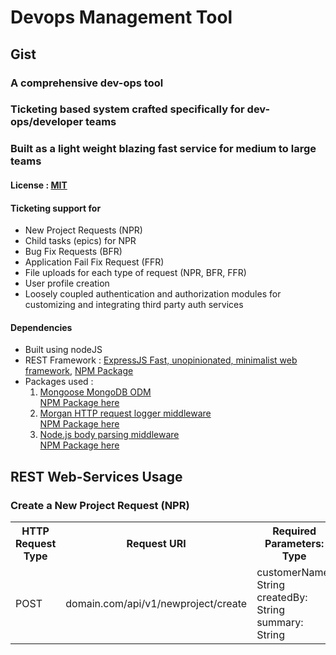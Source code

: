 # Devops Management Tool
## Gist
### A comprehensive dev-ops tool
### Ticketing based system crafted specifically for dev-ops/developer teams
### Built as a light weight blazing fast service for medium to large teams
<h4> License : <a href="https://mit-license.org/">MIT</a></h4>

<h4>Ticketing support for</h4>
<ul>
    <li>New Project Requests (NPR)</li>
    <li>Child tasks (epics) for NPR</li>
    <li>Bug Fix Requests (BFR)</li>
    <li>Application Fail Fix Request (FFR)</li>
    <li>File uploads for each type of request (NPR, BFR, FFR)</li>
    <li>User profile creation</li>
    <li>Loosely coupled authentication and authorization modules for customizing and integrating third party auth services</li>
</ul>

<h4>Dependencies</h4>
<ul>
    <li>Built using nodeJS</li>
    <li>REST Framework : <a href="https://expressjs.com/">ExpressJS Fast, unopinionated, minimalist web framework</a>, <a href="https://www.npmjs.com/package/express">NPM Package</a></li>
    <li>Packages used : 
        <ol>
            <li>
                <a href="https://mongoosejs.com/">Mongoose MongoDB ODM</a>
                <br/>
                <a href="https://www.npmjs.com/package/mongoose">NPM Package here</a>
            </li>
            <li>
                <a href="https://github.com/expressjs/morgan">Morgan HTTP request logger middleware</a>
                <br/>
                <a href="https://www.npmjs.com/package/morgan">NPM Package here</a>
            </li>
            <li>
                <a href="https://github.com/expressjs/body-parser">Node.js body parsing middleware</a>
                <br/>
                <a href="https://www.npmjs.com/package/body-parser">NPM Package here</a>
            </li>
        <ol>
    </li>
</ul>

## REST Web-Services Usage
### Create a New Project Request (NPR)

<table>
  <tr>
    <th>HTTP Request Type</th>
    <th>Request URI</th>
    <th>Required Parameters: Type</th>
    <th>Acceptable Values</th>
  </tr>
  <tr>
    <td>POST</td>
    <td>domain.com/api/v1/newproject/create</td>
    <td>
    customerName: String
    <br/>
    createdBy: String
    <br/>
    summary: String
    </td>
    <td>Any</td>
  </tr>
</table>

